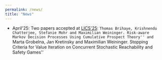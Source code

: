 ```yaml
---
permalink: /news/
title: "News"
---
```



- April'25: Two papers accepted at [LICS'25](https://lics.siglog.org/lics25/accepted.php): 
``Thomas Brihaye, Krishnendu Chatterjee, Stefanie Mohr and Maximilian Weininger. Risk-aware Markov Decision Processes Using Cumulative Prospect Theory''
and
``Marta Grobelna, Jan Kretinsky and Maximilian Weininger. Stopping Criteria for Value Iteration on Concurrent Stochastic Reachability and Safety Games''